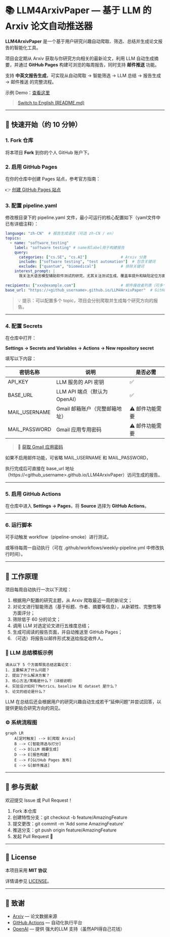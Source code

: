 # **📚 LLM4ArxivPaper — 基于 LLM 的 Arxiv 论文自动推送器**

**LLM4ArxivPaper** 是一个基于用户研究兴趣自动爬取、筛选、总结并生成论文报告的智能化工具。

项目会定期从 Arxiv 获取与你研究方向相关的最新论文，利用 LLM 自动生成摘要，并通过 **GitHub Pages** 构建可浏览的每周报告，同时支持 **邮件推送** 功能。

支持 **中英文报告生成**，可实现从自动爬取 → 智能筛选 → LLM 总结 → 报告生成 → 邮件推送 的完整流程。

示例 Demo：[查看这里](https://yeren66.github.io/LLM4ArxivPaper)

> [Switch to English (README.md)](README.md)
---

## **🚀 快速开始（约 10 分钟）**

### **1. Fork 仓库**

将本项目 **Fork** 到你的个人 GitHub 账户下。

### **2. 启用 GitHub Pages**

在你的仓库中创建 Pages 站点，参考官方指南：

👉 [创建 GitHub Pages 站点](https://docs.github.com/en/pages/getting-started-with-github-pages/creating-a-github-pages-site)

### **3. 配置 pipeline.yaml**

修改根目录下的 pipeline.yaml 文件，最小可运行的核心配置如下（yaml文件中已有详细注释）：

```yaml
language: "zh-CN"  # 报告生成语言（可选 zh-CN / en）
topics:
  - name: "software_testing"  
    label: "software testing" # name和label用于构建报告
    query: 
      categories: ["cs.SE", "cs.AI"]               # Arxiv 分类
      include: ["software testing", "test automation"]  # 包含关键词
      exclude: ["quantum", "biomedical"]           # 排除关键词
    interest_prompt: |
      我关注大语言模型辅助软件测试的研究，尤其关注测试生成、覆盖率提升和缺陷定位方面的最新方法。
      
recipients: ["xxx@example.com"]                    # 邮件接收者列表（可多个）
base_url: "https://<github_username>.github.io/LLM4ArxivPaper"  # GitHub Pages 网址
```

> 💡 提示：可以配置多个 topic，项目会分别爬取并生成每个研究方向的报告。

------

### **4. 配置 Secrets**

在仓库中打开：

**Settings → Secrets and Variables → Actions → New repository secret**

填写以下内容：

| **密钥名称**  | **说明**                      | **是否必需**   |
| ------------- | ----------------------------- | -------------- |
| API_KEY       | LLM 服务的 API 密钥           | ✅              |
| BASE_URL      | LLM API 端点（默认为 OpenAI） | ✅              |
| MAIL_USERNAME | Gmail 邮箱账户（完整邮箱地址）   | ⚠️ 邮件功能需要 |
| MAIL_PASSWORD | Gmail 应用专用密码            | ⚠️ 邮件功能需要 |

> 📧 [获取 Gmail 应用密码](https://support.google.com/mail/answer/185833)

如果不启用邮件功能，可省略 MAIL_USERNAME 和 MAIL_PASSWORD，

执行完成后可直接在 base_url 地址（https://<github_username>.github.io/LLM4ArxivPaper）访问生成的报告。

------

### **5. 启用 GitHub Actions**

在仓库中进入 **Settings → Pages**，将 **Source** 选择为 **GitHub Actions**。

------

### **6. 运行脚本**

可手动触发 workflow（pipeline-smoke）进行测试，

或等待每周一自动执行（可在 .github/workflows/weekly-pipeline.yml 中修改执行时间）。

---

## **💼 工作原理**

项目每周自动执行一次以下流程：

1. 根据用户配置的研究主题，从 Arxiv 爬取最近一周的新论文；
2. 对论文进行智能筛选（基于标题、作者、摘要等信息），从新颖性、完整性等方面评分；
3. 筛除低于 60 分的论文；
4. 调用 LLM 对选定论文进行五维度总结；
5. 生成可阅读的报告页面，并自动推送至 GitHub Pages；
6. （可选）将报告以邮件形式发送给指定收件人。

### **📄 LLM 总结模板示例**

```
请从以下 5 个方面帮我总结这篇论文：
1. 主要解决了什么问题？
2. 提出了什么解决方案？
3. 核心方法/策略是什么？（详细说明）
4. 实验设计如何？Metrics、baseline 和 dataset 是什么？
5. 论文的结论是什么？
```

LLM 在总结后还会根据用户的研究兴趣自动生成若干“延伸问题”并尝试回答，以提供更贴合研究方向的洞见。

### **⚙️ 系统流程图**

```mermaid
graph LR
    A[定时触发] --> B[爬取 Arxiv]
    B --> C[智能筛选与打分]
    C --> D[LLM 摘要生成]
    D --> E[报告构建]
    E --> F[GitHub Pages 发布]
    E --> G[邮件推送]
```

---

## **🤝 参与贡献**

欢迎提交 Issue 或 Pull Request！

1. Fork 本仓库
2. 创建特性分支：git checkout -b feature/AmazingFeature
3. 提交更改：git commit -m 'Add some AmazingFeature'
4. 推送分支：git push origin feature/AmazingFeature
5. 发起 Pull Request 🎉

------

## **📄 License**

本项目采用 **MIT 协议**

详情请参见 [LICENSE](LICENSE)。

------

## **🙏 致谢**

- [Arxiv](https://arxiv.org/) — 论文数据来源
- [GitHub Actions](https://github.com/features/actions) — 自动化执行平台
- [OpenAI](https://openai.com) — 提供 强大的LLM 支持（虽然API得自己花钱）

